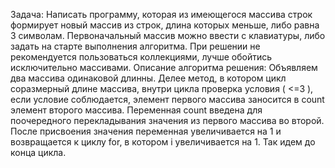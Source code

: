Задача:
Написать программу, которая из имеющегося массива строк формирует новый массив из строк, длина которых меньше, либо равна 3 символам. Первоначальный массив можно ввести с клавиатуры, либо задать на старте выполнения алгоритма. При решении не рекомендуется пользоваться коллекциями, лучше обойтись исключительно массивами.
Описание алгоритма решения:
Объявляем два массива одинаковой длинны. Делее метод, в котором цикл соразмерный длине массива, внутри цикла проверка условия ( <=3 ), если условие соблюдается, элемент первого массива заносится в count элемент второго массива. Переменная count введена для поочередного перекладывания значения из первого массива во второй. После присвоения значения переменная увеличивается на 1 и возвращается к циклу for, в котором i увеличивается на 1. Так идем до конца цикла.